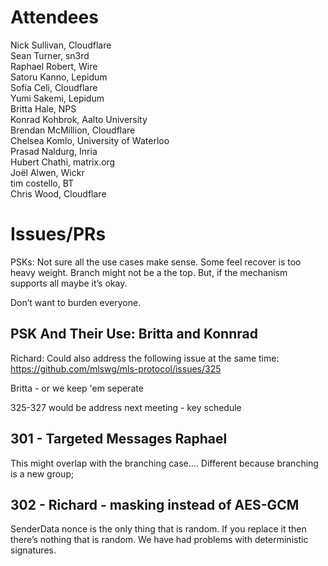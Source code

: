 # Attendees

Nick Sullivan, Cloudflare \
Sean Turner, sn3rd \
Raphael Robert, Wire \
Satoru Kanno, Lepidum \
Sofía Celi, Cloudflare \
Yumi Sakemi, Lepidum \
Britta Hale, NPS \
Konrad Kohbrok, Aalto University \
Brendan McMillion, Cloudflare \
Chelsea Komlo, University of Waterloo \
Prasad Naldurg, Inria \
Hubert Chathi, matrix.org \
Joël Alwen, Wickr \
tim costello, BT \
Chris Wood, Cloudflare

# Issues/PRs

PSKs: Not sure all the use cases make sense. Some feel recover is too heavy weight.  Branch might not be a the top.  But, if the mechanism supports all maybe it’s okay.

Don’t want to burden everyone.


## PSK And Their Use: Britta and Konnrad

Richard: Could also address the following issue at the same time:\
https://github.com/mlswg/mls-protocol/issues/325

Britta - or we keep 'em seperate

325-327 would be address next meeting - key schedule


## 301 - Targeted Messages Raphael

This might overlap with the branching case….
Different because branching is a new group;

## 302 - Richard - masking instead of AES-GCM

SenderData nonce is the only thing that is random. If you replace it then there’s nothing that is random.  We have had problems with deterministic signatures.
